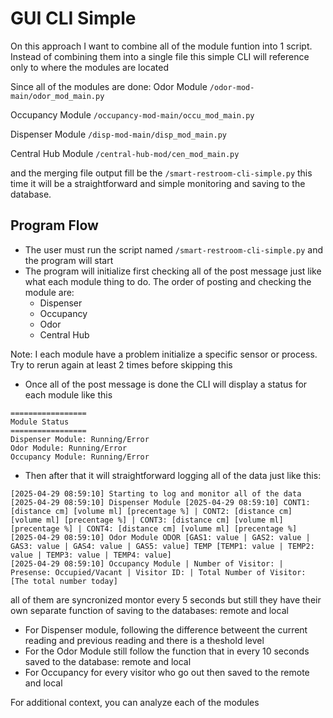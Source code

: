 # GUI CLI Simple

On this approach I want to combine all of the module funtion into 1 script. Instead of combining them into a single file this simple CLI will reference only to where the modules are located

Since all of the modules are done:
Odor Module
`/odor-mod-main/odor_mod_main.py`

Occupancy Module
`/occupancy-mod-main/occu_mod_main.py`

Dispenser Module
`/disp-mod-main/disp_mod_main.py`

Central Hub Module
`/central-hub-mod/cen_mod_main.py`

and the merging file output fill be the `/smart-restroom-cli-simple.py`
this time it will be a straightforward and simple monitoring and saving to the database.

## Program Flow
- The user must run the script named `/smart-restroom-cli-simple.py` and the program will start
- The program will initialize first checking all of the post message just like what each module thing to do. The order of posting and checking the module are:
  - Dispenser
  - Occupancy
  - Odor
  - Central Hub

Note: I each module have a problem initialize a specific sensor or process. Try to rerun again at least 2 times before skipping this

- Once all of the post message is done the CLI will display a status for each module like this
```
=================
Module Status
=================
Dispenser Module: Running/Error
Odor Module: Running/Error
Occupancy Module: Running/Error

```
- Then after that it will straightforward logging all of the data just like this:

```
[2025-04-29 08:59:10] Starting to log and monitor all of the data
[2025-04-29 08:59:10] Dispenser Module [2025-04-29 08:59:10] CONT1: [distance cm] [volume ml] [precentage %] | CONT2: [distance cm] [volume ml] [precentage %] | CONT3: [distance cm] [volume ml] [precentage %] | CONT4: [distance cm] [volume ml] [precentage %]
[2025-04-29 08:59:10] Odor Module ODOR [GAS1: value | GAS2: value | GAS3: value | GAS4: value | GAS5: value] TEMP [TEMP1: value | TEMP2: value | TEMP3: value | TEMP4: value]
[2025-04-29 08:59:10] Occupancy Module | Number of Visitor: | Presense: Occupied/Vacant | Visitor ID: | Total Number of Visitor: [The total number today]
```

all of them are syncronized montor every 5 seconds but still they have their own separate function of saving to the databases: remote and local
- For Dispenser module, following the difference betweent the current reading and previous reading and there is a theshold level
- For the Odor Module still follow the function that in every 10 seconds saved to the database: remote and local
- For Occupancy for every visitor who go out then saved to the remote and local

For additional context, you can analyze each of the modules
